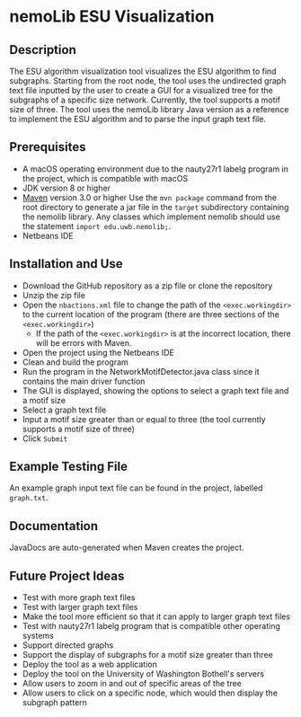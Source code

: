 nemoLib ESU Visualization
=======

Description
-----------
The ESU algorithm visualization tool visualizes the ESU algorithm to find subgraphs. Starting from the root node, the tool uses the undirected graph text file inputted by the user to create a GUI for a visualized tree for the subgraphs of a specific size network. Currently, the tool supports a motif size of three. The tool uses the nemoLib library Java version as a reference to implement the ESU algorithm and to parse the input graph text file.

Prerequisites
-------------
* A macOS operating environment due to the nauty27r1 labelg program in the project, which is compatible with macOS
* JDK version 8 or higher
* [Maven](https://maven.apache.org/) version 3.0 or higher Use the `mvn package` command from the root directory to generate a jar file in the `target` subdirectory containing the nemolib library. Any classes which implement nemolib should use the statement `import edu.uwb.nemolib;`.
* Netbeans IDE

Installation and Use
--------------------
* Download the GitHub repository as a zip file or clone the repository
* Unzip the zip file
* Open the `nbactions.xml` file to change the path of the `<exec.workingdir>` to the current location of the program (there are three sections of the `<exec.workingdir>`)
  * If the path of the `<exec.workingdir>` is at the incorrect location, there will be errors with Maven.
* Open the project using the Netbeans IDE
* Clean and build the program
* Run the program in the NetworkMotifDetector.java class since it contains the main driver function
* The GUI is displayed, showing the options to select a graph text file and a motif size
* Select a graph text file
* Input a motif size greater than or equal to three (the tool currently supports a motif size of three)
* Click `Submit`

Example Testing File
---------------
An example graph input text file can be found in the project, labelled `graph.txt`.

Documentation
-------------
JavaDocs are auto-generated when Maven creates the project.

Future Project Ideas
--------------------
* Test with more graph text files
* Test with larger graph text files
* Make the tool more efficient so that it can apply to larger graph text files
* Test with nauty27r1 labelg program that is compatible other operating systems
* Support directed graphs
* Support the display of subgraphs for a motif size greater than three 
* Deploy the tool as a web application
* Deploy the tool on the University of Washington Bothell's servers
* Allow users to zoom in and out of specific areas of the tree
* Allow users to click on a specific node, which would then display the subgraph pattern
